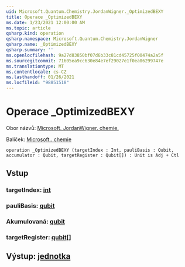 ```yaml
---
uid: Microsoft.Quantum.Chemistry.JordanWigner._OptimizedBEXY
title: Operace _OptimizedBEXY
ms.date: 1/23/2021 12:00:00 AM
ms.topic: article
qsharp.kind: operation
qsharp.namespace: Microsoft.Quantum.Chemistry.JordanWigner
qsharp.name: _OptimizedBEXY
qsharp.summary: ''
ms.openlocfilehash: 9a27d83850bf07d6b33c81cd45725f00474a2a5f
ms.sourcegitcommit: 71605ea9cc630e84e7ef29027e1f0ea06299747e
ms.translationtype: MT
ms.contentlocale: cs-CZ
ms.lasthandoff: 01/26/2021
ms.locfileid: "98851518"
---
```

# <a name="_optimizedbexy-operation"></a>Operace _OptimizedBEXY

Obor názvů: [Microsoft. JordanWigner. chemie.](xref:Microsoft.Quantum.Chemistry.JordanWigner)

Balíček: [Microsoft.. chemie](https://nuget.org/packages/Microsoft.Quantum.Chemistry)




```qsharp
operation _OptimizedBEXY (targetIndex : Int, pauliBasis : Qubit, accumulator : Qubit, targetRegister : Qubit[]) : Unit is Adj + Ctl
```


## <a name="input"></a>Vstup

### <a name="targetindex--int"></a>targetIndex: [int](xref:microsoft.quantum.lang-ref.int)




### <a name="paulibasis--qubit"></a>pauliBasis: [qubit](xref:microsoft.quantum.lang-ref.qubit)




### <a name="accumulator--qubit"></a>Akumulovaná: [qubit](xref:microsoft.quantum.lang-ref.qubit)




### <a name="targetregister--qubit"></a>targetRegister: [qubit](xref:microsoft.quantum.lang-ref.qubit)[]





## <a name="output--unit"></a>Výstup: [jednotka](xref:microsoft.quantum.lang-ref.unit)

